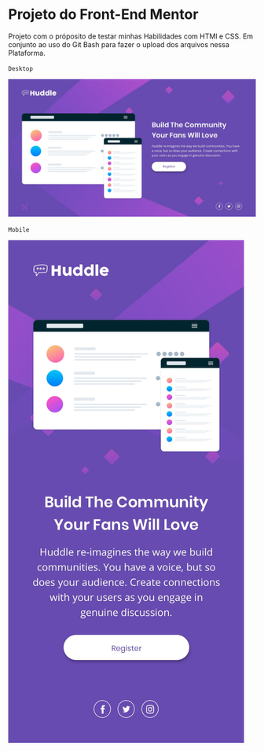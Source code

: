 # Projeto do Front-End Mentor
Projeto com o próposito de testar minhas Habilidades com HTMl e CSS. Em conjunto ao uso do Git Bash para fazer o upload dos arquivos nessa Plataforma.

`Desktop`

![alt text](src/design/desktop-design.jpg)

`Mobile`

![alt text](src/design/mobile-design.jpg)
